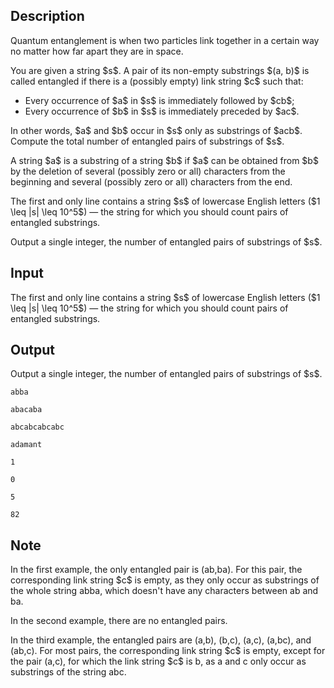 ## Description

<div><div class="epigraph"><div class="epigraph-text">Quantum entanglement is when two particles link together in a certain way no matter how far apart they are in space.</div></div><p>You are given a string $s$. A pair of its non-empty substrings $(a, b)$ is called <span class="tex-font-style-it">entangled</span> if there is a (possibly empty) link string $c$ such that:</p><ul> <li> Every occurrence of $a$ in $s$ is immediately followed by $cb$; </li><li> Every occurrence of $b$ in $s$ is immediately preceded by $ac$. </li></ul><p>In other words, $a$ and $b$ occur in $s$ only as substrings of $acb$. Compute the total number of entangled pairs of substrings of $s$.</p><p>A string $a$ is a substring of a string $b$ if $a$ can be obtained from $b$ by the deletion of several (possibly zero or all) characters from the beginning and several (possibly zero or all) characters from the end.</p></div><div class="input-specification"><p>The first and only line contains a string $s$ of lowercase English letters ($1 \leq |s| \leq 10^5$) — the string for which you should count pairs of entangled substrings.</p></div><div class="output-specification"><p>Output a single integer, the number of entangled pairs of substrings of $s$.</p></div>

## Input

<p>The first and only line contains a string $s$ of lowercase English letters ($1 \leq |s| \leq 10^5$) — the string for which you should count pairs of entangled substrings.</p>

## Output

<p>Output a single integer, the number of entangled pairs of substrings of $s$.</p>





```input1
abba
```




```input2
abacaba
```




```input3
abcabcabcabc
```




```input4
adamant
```




```output1
1
```




```output2
0
```




```output3
5
```




```output4
82
```



## Note

<p>In the first example, the only entangled pair is (<span class="tex-font-style-tt">ab,ba</span>). For this pair, the corresponding link string $c$ is empty, as they only occur as substrings of the whole string <span class="tex-font-style-tt">abba</span>, which doesn't have any characters between <span class="tex-font-style-tt">ab</span> and <span class="tex-font-style-tt">ba</span>.</p><p>In the second example, there are no entangled pairs.</p><p>In the third example, the entangled pairs are (<span class="tex-font-style-tt">a,b</span>), (<span class="tex-font-style-tt">b,c</span>), (<span class="tex-font-style-tt">a,c</span>), (<span class="tex-font-style-tt">a,bc</span>), and (<span class="tex-font-style-tt">ab,c</span>). For most pairs, the corresponding link string $c$ is empty, except for the pair (<span class="tex-font-style-tt">a,c</span>), for which the link string $c$ is <span class="tex-font-style-tt">b</span>, as <span class="tex-font-style-tt">a</span> and <span class="tex-font-style-tt">c</span> only occur as substrings of the string <span class="tex-font-style-tt">abc</span>.</p>
